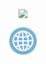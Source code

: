 

  <div align=center>
    <a href="https://github.com/anuraghazra/github-readme-stats">
      <img height=250 align="center" src="https://github-readme-stats.vercel.app/api/top-langs/?username=jackSeigerman&exclude_repo=GoldenHour,Unity-Carnival-Ride-Template&theme=transparent&langs_count=8&layout=compact&border_color=61dafb&hide_border=true&size_weight=0.5&count_weight=0.5" />
    </a>
  </div>
  <br>

<div align=center>
  
   <a href="https://jackseigerman.com/" target="_blank" class="social-link" aria-label="Jack Seigerman's Website">
                        <img src="website.gif" height = 50 alt="Portfollio">
